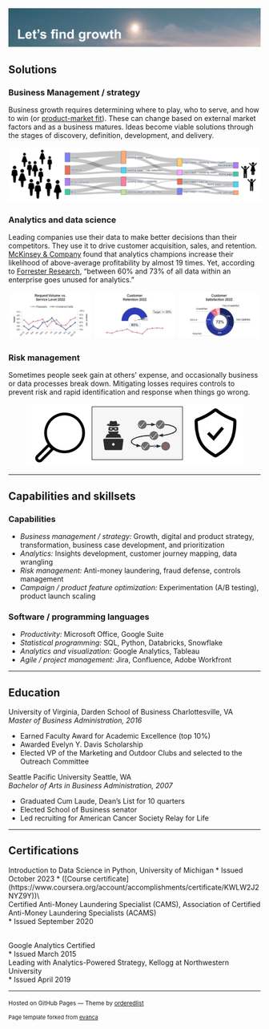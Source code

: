 <img src="images/lets find growth.png?raw=true"/>

## Solutions

### Business Management / strategy 

Business growth requires determining where to play, who to serve, and how to win (or [product-market fit](https://medium.com/@jnvipul/pm-corner-what-is-product-market-fit-pmf-9c087b7edadd)). These can change based on external market factors and as a business matures. Ideas become viable solutions through the stages of discovery, definition, development, and delivery.

<p align="center">
  <img src="images/customer flow logo.png?raw=true"/>
</p>

<!-- 
[Project 1 Title](/sample_page)
-->

### Analytics and data science

Leading companies use their data to make better decisions than their competitors. They use it to drive customer acquisition, sales, and retention. [McKinsey & Company](https://www.mckinsey.com/capabilities/growth-marketing-and-sales/our-insights/five-facts-how-customer-analytics-boosts-corporate-performance) found that analytics champions increase their likelihood of above-average profitability by almost 19 times. Yet, according to [Forrester Research](https://www.forrester.com/blogs/hadoop-is-datas-darling-for-a-reason/), “between 60% and 73% of all data within an enterprise goes unused for analytics.” 

<p align="center">
  <img src="images/Customer service dashboard truncated.png?raw=true"/>
</p>

<!--
[Project 2 Title](/pdf/sample_presentation.pdf)
-->

### Risk management

Sometimes people seek gain at others' expense, and occasionally business or data processes break down. Mitigating losses requires controls to prevent risk and rapid identification and response when things go wrong.

<p align="center">
  <img src="images/stop bad stuff.png?raw=true"/>
</p>

<!--
[Project 3 Title](http://example.com/)
-->

---

## Capabilities and skillsets

### Capabilities
* <em>Business management / strategy:</em> Growth, digital and product strategy, transformation, business case development, and prioritization
* <em>Analytics:</em> Insights development, customer journey mapping, data wrangling
* <em>Risk management:</em> Anti-money laundering, fraud defense, controls management
* <em>Campaign / product feature optimization:</em> Experimentation (A/B testing), product launch scaling

### Software / programming languages
* <em>Productivity:</em> Microsoft Office, Google Suite
* <em>Statistical programming:</em> SQL, Python, Databricks, Snowflake 
* <em>Analytics and visualization:</em> Google Analytics, Tableau
* <em>Agile / project management:</em> Jira, Confluence, Adobe Workfront

---

## Education
University of Virginia, Darden School of Business	Charlottesville, VA
<br>
<em>Master of Business Administration, 2016</em>
* Earned Faculty Award for Academic Excellence (top 10%)
* Awarded Evelyn Y. Davis Scholarship 
* Elected VP of the Marketing and Outdoor Clubs and selected to the Outreach Committee

Seattle Pacific University	Seattle, WA
<br>
<em>Bachelor of Arts in Business Administration, 2007</em>
* Graduated Cum Laude, Dean’s List for 10 quarters
* Elected School of Business senator
* Led recruiting for American Cancer Society Relay for Life

---

## Certifications
<p>Introduction to Data Science in Python, University of Michigan 
* Issued October 2023
* ([Course certificate](https://www.coursera.org/account/accomplishments/certificate/KWLW2J2NYZ9Y))\
  <br>
Certified Anti-Money Laundering Specialist (CAMS), Association of Certified Anti-Money Laundering Specialists (ACAMS) <br>
* Issued September 2020
</p>
<br>
Google Analytics Certified <br>
* Issued March 2015
<br>
Leading with Analytics-Powered Strategy, Kellogg at Northwestern University <br>
* Issued April 2019 

<!--
### Category Name 2

- [Project 1 Title](http://example.com/)
- [Project 2 Title](http://example.com/)
- [Project 3 Title](http://example.com/)
- [Project 4 Title](http://example.com/)
- [Project 5 Title](http://example.com/)
-->
  
---
<p><small>Hosted on GitHub Pages &mdash; Theme by <a href="https://github.com/orderedlist">orderedlist</a></small></p>
<p style="font-size:11px">Page template forked from <a href="https://github.com/evanca/quick-portfolio">evanca</a></p>
<!-- Remove above link if you don't want to attibute -->
